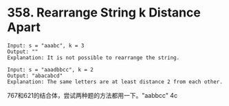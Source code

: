 # 358. Rearrange String k Distance Apart

 ```
 Input: s = "aaabc", k = 3
Output: "" 
Explanation: It is not possible to rearrange the string.

Input: s = "aaadbbcc", k = 2
Output: "abacabcd"
Explanation: The same letters are at least distance 2 from each other.
```

767和621的结合体，尝试两种题的方法都用一下。"aabbcc"
4c
